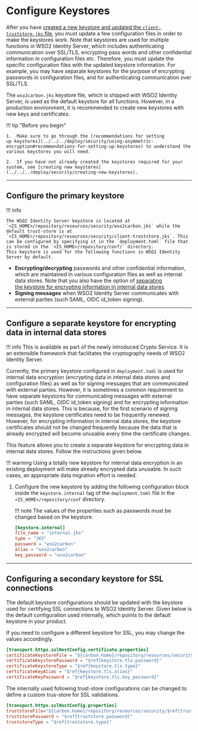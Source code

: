 # Configure Keystores

After you have [created a new keystore and updated the `client-truststore.jks` file](../../../develop/security/creating-new-keystores), you must update a few configuration files in order to make the keystores work. Note that keystores are used for multiple functions in WSO2 Identity Server, which includes authenticating communication over SSL/TLS, encrypting pass words and other confidential information in configuration files etc. Therefore, you must update the specific configuration files with the updated keystore information. For example, you may have separate keystores for the purpose of encrypting
passwords in configuration files, and for authenticating communication over SSL/TLS.

The `wso2carbon.jks` keystore file, which is shipped with WSO2 Identity Server, is used as the default keystore for all functions. However, in a production environment, it is recommended to create new keystores with new keys and certificates.
    
!!! tip "Before you begin" 

    1.  Make sure to go through the [recommendations for setting up keystores](../../../deploy/security/using-asymmetric-encryption#recommendations-for-setting-up-keystores) to understand the various keystores you will need.

    2.  If you have not already created the keystores required for your system, see [creating new keystores](../../../deploy/security/creating-new-keystores).

---

## Configure the primary keystore

!!! info

    The WSO2 Identity Server keystore is located at `<IS_HOME>/repository/resources/security/wso2carbon.jks` while the default trust-store is at `<IS_HOME>/repository/resources/security/client-truststore.jks`. This can be configured by specifying it in the `deployment.toml` file that is stored in the `<IS_HOME>/repository/conf/` directory. This keystore is used for the following functions in WSO2 Identity Server by default.

-   **Encrypting/decrypting** passwords and other confidential information, which are maintained in various configuration files as well as internal data stores. Note that you also have the option of
    [separating the keystore for encrypting information in internal data stores](#configure-a-separate-keystore-for-encrypting-data-in-internal-data-stores).
-   **Signing messages** when WSO2 Identity Server communicates with external parties (such SAML, OIDC id_token signing). 

---

## Configure a separate keystore for encrypting data in internal data stores

!!! info 
    This is available as part of the newly introduced Crypto Service. It is an extensible framework that facilitates the cryptography needs of WSO2 Identity Server.

Currently, the primary keystore configured in `deployment.toml` is used for internal data encryption (encrypting data in internal data stores and configuration files) as well as for signing messages that are communicated with external parties. However, it is sometimes a common requirement to have separate keystores for communicating messages with external parties (such SAML, OIDC id_token signing) and for encrypting information in internal data stores. This is because, for the first scenario of signing messages, the keystore certificates need to be frequently renewed. However, for encrypting information in internal data stores, the keystore certificates should not be changed frequently because the data that is already encrypted will become unusable every time the certificate changes.

This feature allows you to create a separate keystore for encrypting data in internal data stores. Follow the instructions given below.

!!! warning
    Using a totally new keystore for internal data encryption in an existing deployment will make already encrypted data unusable. In such cases, an appropriate data migration effort is needed.
    

1.  Configure the new keystore by adding the following configuration block inside the `keystore.internal` tag of the `deployment.toml` file in the `<IS_HOME>/repository/conf` directory.

    !!! note
        The values of the properties such as passwords must be changed based on the keystore.
    
    ``` toml
    [keystore.internal]
    file_name = "internal.jks"
    type = "JKS"
    password = "wso2carbon"
    alias = "wso2carbon"
    key_password = "wso2carbon"
    ```

---

## Configuring a secondary keystore for SSL connections

The default keystore configurations should be updated with the keystore used for certifying SSL connections to WSO2 Identity Server. Given below is the default configuration used internally, which points to the default keystore in your product. 

If you need to configure a different keystore for SSL, you may change the values accordingly.
    
```toml 
[transport.https.sslHostConfig.certificate.properties]
certificateKeystoreFile = "${carbon.home}/repository/resources/security/$ref{keystore.tls.file_name}"
certificateKeystorePassword = "$ref{keystore.tls.password}"
certificateKeystoreType = "$ref{keystore.tls.type}"
certificateKeyAlias = "$ref{keystore.tls.alias}"
certificateKeyPassword = "$ref{keystore.tls.key_password}"
```
  
The internally used following trust-store configurations can be changed to define a custom trus-store for SSL validations.

```toml
[transport.https.sslHostConfig.properties]
truststoreFile="${carbon.home}/repository/resources/security/$ref{truststore.file_name}"
truststorePassword = "$ref{truststore.password}"
truststoreType = "$ref{truststore.type}"
``` 

